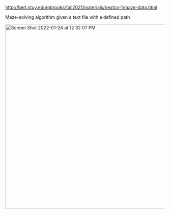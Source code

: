 http://bert.stuy.edu/pbrooks/fall2021/materials/nextcs-1/maze-data.html

Maze-solving algorithm given a text file with a defined path

<img width="581" alt="Screen Shot 2022-01-24 at 12 32 07 PM" src="https://user-images.githubusercontent.com/44385887/150834307-b6b0eee8-f9dd-4279-8224-4806da6f27a2.png">
